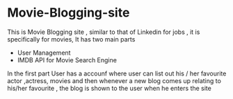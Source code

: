 # Movie-Blogging-site

This is Movie Blogging site , similar to that of Linkedin for jobs , it is specifically for movies, 
It has two main parts 
 - User Management
 - IMDB API for Movie Search Engine

In the first part User has a accounf where user can list out his / her favourite actor ,actress, movies and then whenever a new blog comes up relating to his/her favourite , the blog is shown to the user when he enters the site
